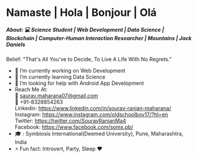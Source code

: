 # Namaste | Hola | Bonjour | Olá

<!--
**sauravsomxz/sauravsomxz** is a ✨ _special_ ✨ repository because its `README.md` (this file) appears on your GitHub profile.-->

##### About: :computer: Science Student | Web Development | Data Science | Blockchain | Computer-Human Interaction Researcher | Mountains |  Jack Daniels<br>
Belief: "That's All You've to Decide, To Live A Life With No Regrets."

- 🔭 I’m currently working on Web Development
- 🌱 I’m currently learning Data Science
- 🤔 I’m looking for help with Android App Development
- Reach Me At: <br>
:email: saurav.maharana07@gmail.com <br>
:iphone: +91-8328854263<br>
Linkedin: https://www.linkedin.com/in/sourav-ranjan-maharana/<br>
Instagram: https://www.instagram.com/oldschoolboy17/?hl=en<br>
Twitter: https://twitter.com/SouravRanjanMa4<br>
Facebook: https://www.facebook.com/somx.pb/<br>
- 🎓 : Symbiosis International(Deemed University), Pune, Maharashtra, India
- ⚡ Fun fact: Introvert, Party, Sleep
:heart:
